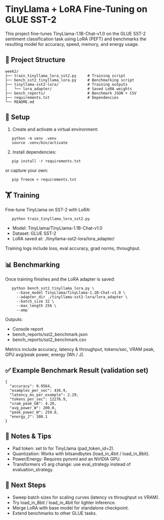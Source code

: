 # TinyLlama + LoRA Fine-Tuning on GLUE SST-2

This project fine-tunes TinyLlama-1.1B-Chat-v1.0 on the GLUE SST-2 sentiment classification task using LoRA (PEFT) and benchmarks the resulting model for accuracy, speed, memory, and energy usage.

## 📂 Project Structure
```
week2/
├── train_tinyllama_lora_sst2.py     # Training script
├── bench_sst2_tinyllama_lora.py     # Benchmarking script
├── tinyllama-sst2-lora/             # Training outputs
│   └── lora_adapter/                # Saved LoRA weights
├── bench_reports/                   # Benchmark JSON + CSV
├── requirements.txt                 # Dependencies
└── README.md
```

## 🚀 Setup
1. Create and activate a virtual environment:
```
   python -m venv .venv
   source .venv/bin/activate
```

2. Install dependencies:
```
   pip install -r requirements.txt
```
   or capture your own:
```
   pip freeze > requirements.txt
```
## 🏋️ Training
Fine-tune TinyLlama on SST-2 with LoRA:
```
   python train_tinyllama_lora_sst2.py
```
- Model: TinyLlama/TinyLlama-1.1B-Chat-v1.0  
- Dataset: GLUE SST-2  
- LoRA saved at: ./tinyllama-sst2-lora/lora_adapter/  

Training logs include loss, eval accuracy, grad norms, throughput.

## 📊 Benchmarking
Once training finishes and the LoRA adapter is saved:
```
   python bench_sst2_tinyllama_lora.py \
     --base_model TinyLlama/TinyLlama-1.1B-Chat-v1.0 \
     --adapter_dir ./tinyllama-sst2-lora/lora_adapter \
     --batch_size 32 \
     --max_length 256 \
     --amp
```
Outputs:
- Console report  
- bench_reports/sst2_benchmark.json  
- bench_reports/sst2_benchmark.csv  

Metrics include accuracy, latency & throughput, tokens/sec, VRAM peak, GPU avg/peak power, energy (Wh / J).

## ✅ Example Benchmark Result (validation set)
```
{
  "accuracy": 0.9564,
  "examples_per_sec": 436.9,
  "latency_ms_per_example": 2.29,
  "tokens_per_sec": 12276.9,
  "vram_peak_GB": 4.20,
  "avg_power_W": 200.0,
  "peak_power_W": 259.8,
  "energy_J": 380.1
}
```
## 🔧 Notes & Tips
- Pad token: set to </s> for TinyLlama (pad_token_id=2).  
- Quantization: Works with bitsandbytes (load_in_4bit / load_in_8bit).  
- Power/Energy: Requires pynvml and an NVIDIA GPU.  
- Transformers v5 arg change: use eval_strategy instead of evaluation_strategy.  

## 📌 Next Steps
- Sweep batch sizes for scaling curves (latency vs throughput vs VRAM).  
- Try load_in_8bit / load_in_4bit for lighter inference.  
- Merge LoRA with base model for standalone checkpoint.  
- Extend benchmarks to other GLUE tasks.  
